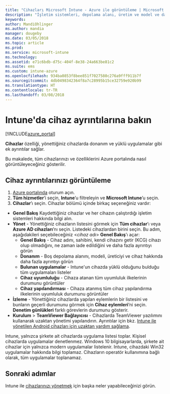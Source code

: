 ```yaml
---
title: "Cihazları Microsoft Intune - Azure ile görüntüleme | Microsoft Docs"
description: "İşletim sistemleri, depolama alanı, üretim ve model ve daha fazlasını içeren cihaz ayrıntılarınızı görüntüleyin. Yüklü uygulamaların bir listesini alın, uyumluluk ilkelerini denetleyin, TeamViewer'ı ve daha fazlasını Azure'da Microsoft Intune ile kurun. Yönettiğiniz cihazların envanterini görüntülemeye benzerdir."
keywords: 
author: MandiOhlinger
ms.author: mandia
manager: dougeby
ms.date: 03/05/2018
ms.topic: article
ms.prod: 
ms.service: microsoft-intune
ms.technology: 
ms.assetid: e71c6bdb-d75c-404f-8e38-24a663be81c2
ms.suite: ems
ms.custom: intune-azure
ms.openlocfilehash: 934ba0853f8bee851f7027580c276a9fff911b7f
ms.sourcegitcommit: 4db0498342364f8a7c28995b15ce32759e920b99
ms.translationtype: HT
ms.contentlocale: tr-TR
ms.lasthandoff: 03/08/2018
---
```

# <a name="see-device-details-in-intune"></a>Intune'da cihaz ayrıntılarına bakın

[!INCLUDE[azure_portal](./includes/azure_portal.md)]

**Cihazlar** özelliği, yönettiğiniz cihazlarda donanım ve yüklü uygulamalar gibi ek ayrıntılar sağlar. 

Bu makalede, tüm cihazlarınızı ve özelliklerini Azure portalında nasıl görüntüleyeceğiniz gösterilir.

## <a name="view-your-device-details"></a>Cihaz ayrıntılarınızı görüntüleme

1. [Azure portalında](https://portal.azure.com) oturum açın.
2. **Tüm hizmetler**’i seçin, **Intune**’u filtreleyin ve **Microsoft Intune**’u seçin.
3. **Cihazlar**’ı seçin. Cihazlar bölümü içinde birkaç seçeneğiniz vardır:

  - **Genel Bakış** Kaydettiğiniz cihazlar ve her cihazın çalıştırdığı işletim sistemleri hakkında bilgi alın.
  - **Yönet** - Yönettiğiniz cihazların listesini görmek için **Tüm cihazlar**’ı veya **Azure AD cihazları**’nı seçin.
    Listedeki cihazlardan birini seçin. Bu adım, aşağıdakileri seçebileceğiniz <*cihaz adı*> **Genel Bakış**’ı açar:
    - **Genel Bakış**  - Cihaz adını, sahibini, kendi cihazını getir (KCG) cihazı olup olmadığını, ne zaman iade edildiğini ve daha fazla ayrıntıyı görün
    - **Donanım** - Boş depolama alanını, modeli, üreticiyi ve cihaz hakkında daha fazla ayrıntıyı görün
    - **Bulunan uygulamalar** - Intune'un cihazda yüklü olduğunu bulduğu tüm uygulamaları listeler
    - **Cihaz uyumluluğu** - Cihaza atanan tüm uyumluluk ilkelerinin durumunu görüntüler
    - **Cihaz yapılandırması** - Cihaza atanmış tüm cihaz yapılandırma ilkelerinin uyumluluk durumunu görüntüler
- **İzleme** - Yönettiğiniz cihazlarda yapılan eylemlerin bir listesini ve bunların geçerli durumunu görmek için **Cihaz eylemleri**’ni seçin. **Denetim günlükleri** farklı görevlerin durumunu gösterir.
- **Kurulum** > **TeamViewer Bağlayıcısı** - Cihazlarda TeamViewer yazılımını kullanarak uzaktan yönetimi yapılandırın. Ayrıntılar için bkz. [Intune ile yönetilen Android cihazları için uzaktan yardım sağlama](device-profile-android-teamviewer.md).

Intune, yalnızca şirkete ait cihazlarda uygulama listesi toplar. Kişisel cihazlarda uygulamalar denetlenmez. Windows 10 bilgisayarlarda, şirkete ait cihazlar için yalnızca modern uygulamalar listelenir. Intune, cihazdaki Win32 uygulamalar hakkında bilgi toplamaz. Cihazların operatör kullanımına bağlı olarak, tüm uygulamalar toplanamaz.

## <a name="next-steps"></a>Sonraki adımlar
Intune ile [cihazlarınızı yönetmek](device-management.md) için başka neler yapabileceğinizi görün.
